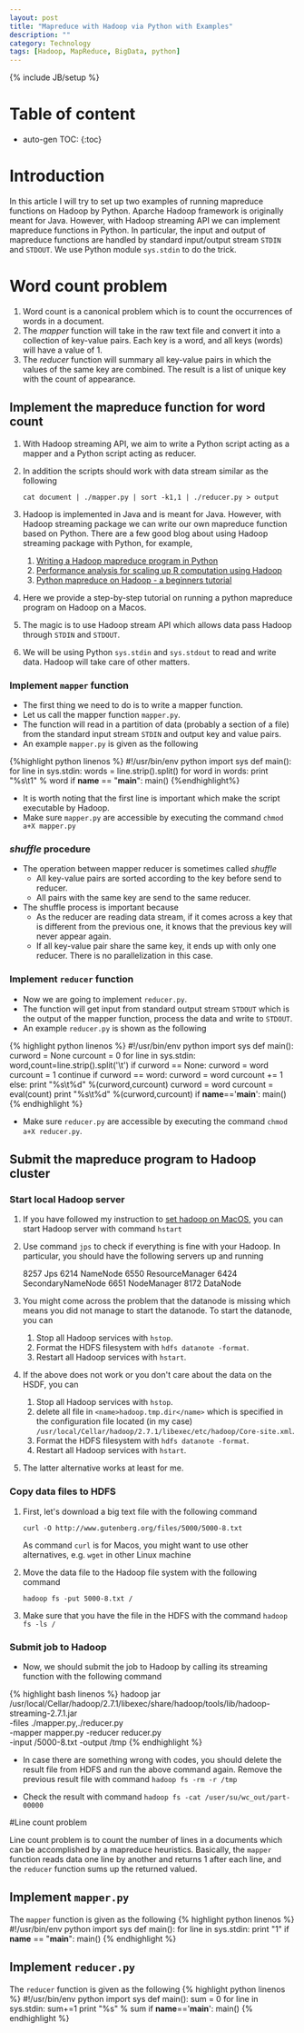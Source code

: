 ```yaml
---
layout: post
title: "Mapreduce with Hadoop via Python with Examples"
description: ""
category: Technology
tags: [Hadoop, MapReduce, BigData, python]
---
```

{% include JB/setup %}

# Table of content
* auto-gen TOC:
{:toc}

# Introduction

In this article I will try to set up two examples of running mapreduce functions on Hadoop by Python. Aparche Hadoop framework is originally meant for Java. However, with Hadoop streaming API we can implement mapreduce functions in Python. In particular, the input and output of mapreduce functions are handled by standard input/output stream `STDIN` and `STDOUT`. We use Python module `sys.stdin` to do the trick.

# Word count problem

1. Word count is a canonical problem which is to count the occurrences of words in a document.
1. The _mapper_ function will take in the raw text file and convert it into a collection of key-value pairs. Each key is a word, and all keys (words) will have a value of 1.
1. The _reducer_ function will summary all key-value pairs in which the values of the same key are combined. The result is a list of unique key with the count of appearance.

## Implement the mapreduce function for word count

1. With Hadoop streaming API, we aim to write a Python script acting as a mapper and a Python script acting as reducer.
1. In addition the scripts should work with data stream similar as the following

   `cat document | ./mapper.py | sort -k1,1 | ./reducer.py > output`

1. Hadoop is implemented in Java and is meant for Java. However, with Hadoop streaming package we can write our own mapreduce function based on Python. There are a few good blog about using Hadoop streaming package with Python, for example, 
   1. [Writing a Hadoop mapreduce program in Python](http://www.michael-noll.com/tutorials/writing-an-hadoop-mapreduce-program-in-python/)
   1. [Performance analysis for scaling up R computation using Hadoop](http://amodernstory.com/category/hadoop-2/)
   1. [Python mapreduce on Hadoop - a beginners tutorial](http://blog.matthewrathbone.com/2013/11/17/python-map-reduce-on-hadoop---a-beginners-tutorial.html)
1. Here we provide a step-by-step tutorial on running a python mapreduce program on Hadoop on a Macos.
1. The magic is to use Hadoop stream API which allows data pass Hadoop through `STDIN` and `STDOUT`.
1. We will be using Python `sys.stdin` and `sys.stdout` to read and write data. Hadoop will take care of other matters.

### Implement `mapper` function

- The first thing we need to do is to write a mapper function. 
- Let us call the mapper function `mapper.py`.
- The function will read in a partition of data (probably a section of a file) from the standard input stream `STDIN` and output key and value pairs.
- An example `mapper.py` is given as the following

{%highlight python linenos %}
#!/usr/bin/env python
import sys
def main():
  for line in sys.stdin:
    words = line.strip().split()
    for word in words:
      print "%s\t1" % word
if __name__ == "__main__":
  main()
{%endhighlight%}

- It is worth noting that the first line is important which make the script executable by Hadoop.
- Make sure `mapper.py` are accessible by executing the command `chmod a+X mapper.py`

### _shuffle_ procedure

- The operation between mapper reducer is sometimes called _shuffle_
  - All key-value pairs are sorted according to the key before send to reducer.
  - All pairs with the same key are send to the same reducer.
- The shuffle process is important because
  - As the reducer are reading data stream, if it comes across a key that is different from the previous one, it knows that the previous key will never appear again.
  - If all key-value pair share the same key, it ends up with only one reducer. There is no parallelization in this case.

### Implement `reducer` function

- Now we are going to implement `reducer.py`.
- The function will get input from standard output stream `STDOUT` which is the output of the mapper function, process the data and write to `STDOUT`.
- An example `reducer.py` is shown as the following

{% highlight python linenos %}
#!/usr/bin/env python
import sys
def main():
  curword = None
  curcount = 0
  for line in sys.stdin:
    word,count=line.strip().split('\t')
    if curword == None:
      curword = word
      curcount = 1
      continue
    if curword == word:
      curword = word
      curcount += 1
    else:
      print "%s\t%d" %(curword,curcount)
      curword = word
      curcount = eval(count)
  print "%s\t%d" %(curword,curcount)
if __name__=='__main__':
  main()
{% endhighlight %}

- Make sure `reducer.py` are accessible by executing the command `chmod a+X reducer.py`. 

## Submit the mapreduce program to Hadoop cluster

### Start local Hadoop server

1. If you have followed my instruction to [set hadoop on MacOS](http://hongyusu.github.io/programming/2015/07/27/setup-hadoop-on-macos/), you can start Hadoop server with command `hstart`
1. Use command `jps` to check if everything is fine with your Hadoop. In particular, you should have the following servers up and running

   	8257 Jps
   	6214 NameNode
   	6550 ResourceManager
   	6424 SecondaryNameNode
   	6651 NodeManager
   	8172 DataNode

1. You might come across the problem that the datanode is missing which means you did not manage to start the datanode. To start the datanode, you can
   1. Stop all Hadoop services with `hstop`.
   1. Format the HDFS filesystem with `hdfs datanote -format`.
   1. Restart all Hadoop services with `hstart`.

1. If the above does not work or you don't care about the data on the HSDF, you can 
   1. Stop all Hadoop services with `hstop`.
   1. delete all file in `<name>hadoop.tmp.dir</name>` which is specified in the configuration file located (in my case) `/usr/local/Cellar/hadoop/2.7.1/libexec/etc/hadoop/Core-site.xml`.
   1. Format the HDFS filesystem with `hdfs datanote -format`.
   1. Restart all Hadoop services with `hstart`.

1. The latter alternative works at least for me.

### Copy data files to HDFS

1. First, let's download a big text file with the following command 

   `curl -O http://www.gutenberg.org/files/5000/5000-8.txt`

   As command `curl` is for Macos, you might want to use other alternatives, e.g. `wget` in other Linux machine

1. Move the data file to the Hadoop file system with the following command

   `hadoop fs -put 5000-8.txt /`

1. Make sure that you have the file in the HDFS with the command `hadoop fs -ls /`

### Submit job to Hadoop

- Now, we should submit the job to Hadoop by calling its streaming function with the following command

{% highlight bash linenos %}
hadoop jar \
     /usr/local/Cellar/hadoop/2.7.1/libexec/share/hadoop/tools/lib/hadoop-streaming-2.7.1.jar  \
     -files ./mapper.py,./reducer.py \
     -mapper mapper.py -reducer reducer.py \
     -input /5000-8.txt -output /tmp
{% endhighlight %}

- In case there are something wrong with codes, you should delete the result file from HDFS and run the above command again. Remove the previous result file with command `hadoop fs -rm -r /tmp`

- Check the result with command `hadoop fs -cat /user/su/wc_out/part-00000`

#Line count problem

Line count problem is to count the number of lines in a documents which can be accomplished by a mapreduce heuristics. Basically, the `mapper` function reads data one line by another and returns 1 after each line, and the `reducer` function sums up the returned valued.

## Implement `mapper.py`

The `mapper` function is given as the following
{% highlight python linenos %}
#!/usr/bin/env python
import sys
def main():
  for line in sys.stdin:
    print "1"
if __name__ == "__main__":
  main()
{% endhighlight %}

## Implement `reducer.py`

The `reducer` function is given as the following 
{% highlight python linenos %}
#!/usr/bin/env python
import sys
def main():
  sum = 0
  for line in sys.stdin:
    sum+=1
  print "%s" % sum
if __name__=='__main__':
  main()
{% endhighlight %}
 
